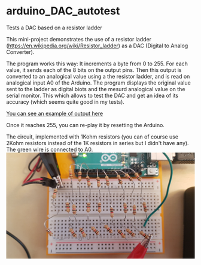 # arduino_DAC_autotest
Tests a DAC based on a resistor ladder

This mini-project demonstrates the use of a resistor ladder (https://en.wikipedia.org/wiki/Resistor_ladder) as a DAC (Digital to Analog Converter).

The program works this way: It increments a byte from 0 to 255. For each value, it sends each of the 8 bits on the output pins. Then this output is converted to an analogical value using a the resistor ladder, and is read on analogical input A0 of the Arduino. The program displays the original value sent to the ladder as digital biots and the mesurd analogical value on the serial monitor. This which allows to test the DAC and get an idea of its accuracy (which seems quite good in my tests).

[You can see an example of output here](example_of_output.txt)

Once it reaches 255, you can re-play it by resetting the Arduino.

The circuit, implemented with 1Kohm resistors (you can of course use 2Kohm resistors instead of the 1K resistors in series but I didn't have any). The green wire is connected to A0.
![Circuit](/images/circuit.jpg?raw=true)
